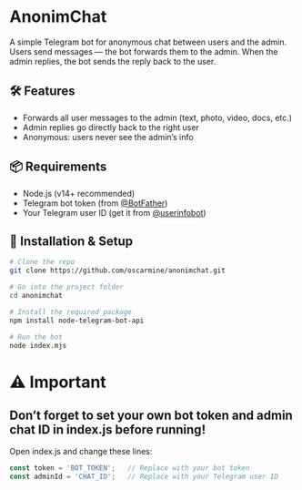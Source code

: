 # AnonimChat

A simple Telegram bot for anonymous chat between users and the admin.  
Users send messages — the bot forwards them to the admin. When the admin replies, the bot sends the reply back to the user.

## 🛠 Features

- Forwards all user messages to the admin (text, photo, video, docs, etc.)
- Admin replies go directly back to the right user
- Anonymous: users never see the admin’s info

## 📦 Requirements

- Node.js (v14+ recommended)
- Telegram bot token (from [@BotFather](https://t.me/BotFather))
- Your Telegram user ID (get it from [@userinfobot](https://t.me/userinfobot))

## 🚀 Installation & Setup

```bash
# Clone the repo
git clone https://github.com/oscarmine/anonimchat.git

# Go into the project folder
cd anonimchat

# Install the required package
npm install node-telegram-bot-api

# Run the bot
node index.mjs
```
# ⚠️ Important
## Don’t forget to set your own bot token and admin chat ID in index.js before running!
Open index.js and change these lines:
```javascript
const token = 'BOT_TOKEN';   // Replace with your bot token
const adminId = 'CHAT_ID';   // Replace with your Telegram user ID
```
